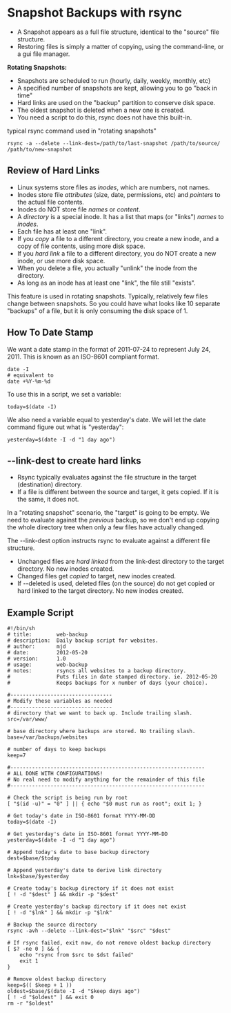 # Snapshot Backups with rsync

- A Snapshot appears as a full file structure, identical to the "source"
  file structure.
- Restoring files is simply a matter of copying, using the command-line,
  or a gui file manager.

**Rotating Snapshots:**

- Snapshots are scheduled to run {hourly, daily, weekly, monthly, etc}
- A specified number of snapshots are kept, allowing you to go "back in
  time"
- Hard links are used on the "backup" partition to conserve disk space.
- The oldest snapshot is deleted when a new one is created.
- You need a script to do this, rsync does not have this built-in.

typical rsync command used in "rotating snapshots"

    rsync -a --delete --link-dest=/path/to/last-snapshot /path/to/source/ /path/to/new-snapshot

## Review of Hard Links

- Linux systems store files as _inodes_, which are numbers, not names.
- Inodes store file _attributes_ (size, date, permissions, etc) and
  _pointers_ to the actual file contents.
- Inodes do NOT store file _names_ or _content_.
- A _directory_ is a special inode. It has a list that maps (or "links")
  _names_ to _inodes_.
- Each file has at least one "link".
- If you _copy_ a file to a different directory, you create a new inode,
  and a copy of file contents, using more disk space.
- If you _hard link_ a file to a different directory, you do NOT create
  a new inode, or use more disk space.
- When you delete a file, you actually "unlink" the inode from the
  directory.
- As long as an inode has at least one "link", the file still "exists".

This feature is used in rotating snapshots. Typically, relatively few
files change between snapshots. So you could have what looks like 10
separate "backups" of a file, but it is only consuming the disk space of
1.

## How To Date Stamp

We want a date stamp in the format of 2011-07-24 to represent July 24,
2011. This is known as an ISO-8601 compliant format.

    date -I
    # equivalent to
    date +%Y-%m-%d

To use this in a script, we set a variable:

    today=$(date -I)

We also need a variable equal to yesterday's date. We will let the date
command figure out what is "yesterday":

    yesterday=$(date -I -d "1 day ago")

## --link-dest to create hard links

- Rsync typically evaluates against the file structure in the target
  (destination) directory.
- If a file is different between the source and target, it gets copied.
  If it is the same, it does not.

In a "rotating snapshot" scenario, the "target" is going to be empty. We
need to evaluate against the _previous_ backup, so we don't end up
copying the whole directory tree when only a few files have actually
changed.

The --link-dest option instructs rsync to evaluate against a different
file structure.

- Unchanged files are _hard linked_ from the link-dest directory to the
  target directory. No new inodes created.
- Changed files get _copied_ to target, new inodes created.
- If --deleted is used, deleted files (on the source) do not get copied
  or hard linked to the target directory. No new inodes created.

## Example Script

    #!/bin/sh
    # title:        web-backup
    # description:  Daily backup script for websites.
    # author:       mjd
    # date:         2012-05-20
    # version:      1.0
    # usage:        web-backup
    # notes:        rsyncs all websites to a backup directory.
    #               Puts files in date stamped directory. ie. 2012-05-20
    #               Keeps backups for x number of days (your choice).

    #---------------------------------
    # Modify these variables as needed
    #---------------------------------
    # directory that we want to back up. Include trailing slash.
    src=/var/www/

    # base directory where backups are stored. No trailing slash.
    base=/var/backups/websites

    # number of days to keep backups
    keep=7

    #---------------------------------------------------------------
    # ALL DONE WITH CONFIGURATIONS!
    # No real need to modify anything for the remainder of this file
    #---------------------------------------------------------------

    # Check the script is being run by root
    [ "$(id -u)" = "0" ] || { echo "$0 must run as root"; exit 1; }

    # Get today's date in ISO-8601 format YYYY-MM-DD
    today=$(date -I)

    # Get yesterday's date in ISO-8601 format YYYY-MM-DD
    yesterday=$(date -I -d "1 day ago")

    # Append today's date to base backup directory
    dest=$base/$today

    # Append yesterday's date to derive link directory
    lnk=$base/$yesterday

    # Create today's backup directory if it does not exist
    [ ! -d "$dest" ] && mkdir -p "$dest"

    # Create yesterday's backup directory if it does not exist
    [ ! -d "$lnk" ] && mkdir -p "$lnk"

    # Backup the source directory
    rsync -avh --delete --link-dest="$lnk" "$src" "$dest"

    # If rsync failed, exit now, do not remove oldest backup directory
    [ $? -ne 0 ] && {
        echo "rsync from $src to $dst failed"
        exit 1
    }

    # Remove oldest backup directory
    keep=$(( $keep + 1 ))
    oldest=$base/$(date -I -d "$keep days ago")
    [ ! -d "$oldest" ] && exit 0
    rm -r "$oldest"
